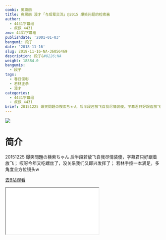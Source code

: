 ```yaml
---
combi: 奥黛丽
title: 奥黛丽 漫才「与后辈交流」@2015 爆笑问题的检索酱
author:
  - 4431字幕组
  - 叔叔_4431
zmz: 4431字幕组
publishdate: '2001-01-03'
bangumi: 段子
date: '2018-11-16'
slug: 2018-11-16-NA-36056469
description: 段子&#8226;NA
weight: 18884.0
bangumis:
  - 段子
tags:
  - 春日俊彰
  - 若林正恭
  - 漫才
categories:
  - 4431字幕组
  - 叔叔_4431
brief: 20151225 爆笑問題の検索ちゃん 后半段若放飞自我尽情装傻，字幕君只好跟着放飞； 哎呀今年又吃螺丝了，没关系我们又即兴发挥了； 若林手控一本满足，多角度全方位镜头w
---
```

![](https://i.imgur.com/8u7RydA.jpg)
# 简介  
20151225 爆笑問題の検索ちゃん
后半段若放飞自我尽情装傻，字幕君只好跟着放飞；
哎呀今年又吃螺丝了，没关系我们又即兴发挥了；
若林手控一本满足，多角度全方位镜头w  

[去B站观看](https://www.bilibili.com/video/av36056469/)
<div class ="resp-container"><iframe class="testiframe" src="//player.bilibili.com/player.html?aid=36056469"", scrolling="no", allowfullscreen="true" > </iframe></div> 
